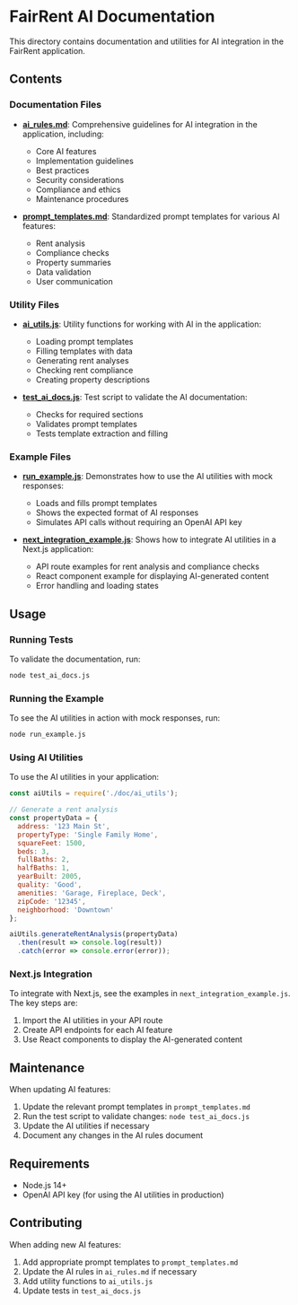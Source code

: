# FairRent AI Documentation

This directory contains documentation and utilities for AI integration in the FairRent application.

## Contents

### Documentation Files

- **[ai_rules.md](./ai_rules.md)**: Comprehensive guidelines for AI integration in the application, including:
  - Core AI features
  - Implementation guidelines
  - Best practices
  - Security considerations
  - Compliance and ethics
  - Maintenance procedures

- **[prompt_templates.md](./prompt_templates.md)**: Standardized prompt templates for various AI features:
  - Rent analysis
  - Compliance checks
  - Property summaries
  - Data validation
  - User communication

### Utility Files

- **[ai_utils.js](./ai_utils.js)**: Utility functions for working with AI in the application:
  - Loading prompt templates
  - Filling templates with data
  - Generating rent analyses
  - Checking rent compliance
  - Creating property descriptions

- **[test_ai_docs.js](./test_ai_docs.js)**: Test script to validate the AI documentation:
  - Checks for required sections
  - Validates prompt templates
  - Tests template extraction and filling

### Example Files

- **[run_example.js](./run_example.js)**: Demonstrates how to use the AI utilities with mock responses:
  - Loads and fills prompt templates
  - Shows the expected format of AI responses
  - Simulates API calls without requiring an OpenAI API key

- **[next_integration_example.js](./next_integration_example.js)**: Shows how to integrate AI utilities in a Next.js application:
  - API route examples for rent analysis and compliance checks
  - React component example for displaying AI-generated content
  - Error handling and loading states

## Usage

### Running Tests

To validate the documentation, run:

```bash
node test_ai_docs.js
```

### Running the Example

To see the AI utilities in action with mock responses, run:

```bash
node run_example.js
```

### Using AI Utilities

To use the AI utilities in your application:

```javascript
const aiUtils = require('./doc/ai_utils');

// Generate a rent analysis
const propertyData = {
  address: '123 Main St',
  propertyType: 'Single Family Home',
  squareFeet: 1500,
  beds: 3,
  fullBaths: 2,
  halfBaths: 1,
  yearBuilt: 2005,
  quality: 'Good',
  amenities: 'Garage, Fireplace, Deck',
  zipCode: '12345',
  neighborhood: 'Downtown'
};

aiUtils.generateRentAnalysis(propertyData)
  .then(result => console.log(result))
  .catch(error => console.error(error));
```

### Next.js Integration

To integrate with Next.js, see the examples in `next_integration_example.js`. The key steps are:

1. Import the AI utilities in your API route
2. Create API endpoints for each AI feature
3. Use React components to display the AI-generated content

## Maintenance

When updating AI features:

1. Update the relevant prompt templates in `prompt_templates.md`
2. Run the test script to validate changes: `node test_ai_docs.js`
3. Update the AI utilities if necessary
4. Document any changes in the AI rules document

## Requirements

- Node.js 14+
- OpenAI API key (for using the AI utilities in production)

## Contributing

When adding new AI features:

1. Add appropriate prompt templates to `prompt_templates.md`
2. Update the AI rules in `ai_rules.md` if necessary
3. Add utility functions to `ai_utils.js`
4. Update tests in `test_ai_docs.js` 